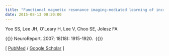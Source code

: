 ```yaml
---
title: "Functional magnetic resonance imaging-mediated learning of increased activity in auditory areas"
date: 2015-08-13 00:20:00
---
```


Yoo SS, Lee JH, O'Leary H, Lee V, Choo SE, Jolesz FA

{{<format bright-green>}}
NeuroReport. 2007; 18(18): 1915-1920. 
{{</format>}}

[ [PubMed](http://www.ncbi.nlm.nih.gov/pubmed/?term=Functional+magnetic+resonance+imaging-mediated+learning+of+increased+activity+in+auditory+areas) / [Google Scholar](https://scholar.google.com/scholar?q=Functional+magnetic+resonance+imaging-mediated+learning+of+increased+activity+in+auditory+areas&btnG=&hl=en&lr=lang_en&as_sdt=0%2C5) ] 


